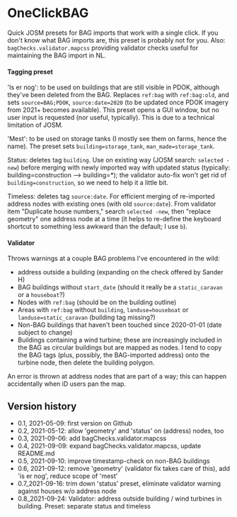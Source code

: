 # OneClickBAG
Quick JOSM presets for BAG imports that work with a single click.  If you don't know what BAG imports are, this preset is probably not for you.  Also: `bagChecks.validator.mapcss` providing validator checks useful for maintaining the BAG import in NL.

#### Tagging preset 
'Is er nog': to be used on buildings that are still visible in PDOK, although they've been deleted from the BAG.  Replaces `ref:bag` with `ref:bag:old`, and sets `source=BAG;PDOK`, `source:date=2020` (to be updated once PDOK imagery from 2021+  becomes available).  This preset opens a GUI window, but no user input is requested (nor useful, typically).  This is due to a technical limitation of JOSM.

'Mest': to be used on storage tanks (I mostly see them on farms, hence the name).  The preset sets `building=storage_tank`, `man_made=storage_tank`.

Status: deletes tag `building`.  Use on existing way (JOSM search: `selected -new`) before merging with newly imported way with updated status (typically: building=construction --> building=*); the validator auto-fix won't get rid of `building=construction`, so we need to help it a little bit.

Timeless: deletes tag `source:date`.  For efficient merging of re-imported address nodes with existing ones (with old `source:date`).  From validator item "Duplicate house numbers," search `selected -new`, then "replace geometry" one address node at a time (it helps to re-define the keyboard shortcut to something less awkward than the default; I use `b`).

#### Validator
Throws warnings at a couple BAG problems I've encountered in the wild:
* address outside a building (expanding on the check offered by Sander H)
* BAG buildings without `start_date` (should it really be a `static_caravan` or a `houseboat`?)
* Nodes with `ref:bag` (should be on the building outline)
* Areas with `ref:bag` without `building`, `landuse=houseboat` or `landuse=static_caravan` (building tag missing?)
* Non-BAG buildings that haven't been touched since 2020-01-01 (date subject to change)
* Buildings containing a wind turbine; these are increasingly included in the BAG as circular buildings but are mapped as nodes.  I tend to copy the BAG tags (plus, possibly, the BAG-imported address) onto the turbine node, then delete the building polygon.

An error is thrown at address nodes that are part of a way; this can happen accidentally when iD users pan the map.

## Version history
* 0.1, 2021-05-09: first version on Github
* 0.2, 2021-05-12: allow 'geometry' and 'status' on (address) nodes, too
* 0.3, 2021-09-06: add bagChecks.validator.mapcss
* 0.4, 2021-09-09: expand bagChecks.validator.mapcss, update README.md
* 0.5, 2021-09-10: improve timestamp-check on non-BAG buildings
* 0.6, 2021-09-12: remove 'geometry' (validator fix takes care of this), add 'is er nog', reduce scope of 'mest'
* 0.7_2021-09-16: trim down 'status' preset, eliminate validator warning against houses w/o address node
* 0.8_2021-09-24: Validator: address outside building / wind turbines in building. Preset: separate status and timeless
